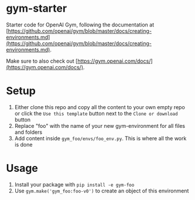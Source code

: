 # gym-starter
Starter code for OpenAI Gym, following the documentation at [https://github.com/openai/gym/blob/master/docs/creating-environments.md](https://github.com/openai/gym/blob/master/docs/creating-environments.md).

Make sure to also check out [https://gym.openai.com/docs/](https://gym.openai.com/docs/).

# Setup
1. Either clone this repo and copy all the content to your own empty repo or click the `Use this template` button next to the `Clone or download` button 
2. Replace "foo" with the name of your new gym-environment for all files and folders
4. Add content inside `gym_foo/envs/foo_env.py`. This is where all the work is done

# Usage
1. Install your package with `pip install -e gym-foo`
2. Use `gym.make('gym_foo:foo-v0')` to create an object of this environment